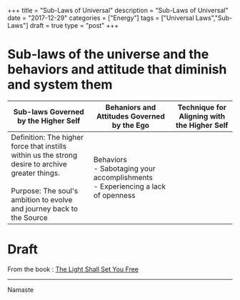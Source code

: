 +++
title = "Sub-Laws of Universal"
description = "Sub-Laws of Universal"
date = "2017-12-29"
categories = ["Energy"]
tags = ["Universal Laws","Sub-Laws"]
draft = true
type = "post"
+++

# Sub-laws of the universe and the behaviors and attitude that diminish and system them

Sub-laws Governed by the Higher Self | Behaniors and Attitudes Governed by the Ego | Technique for Aligning with the Higher Self
--- | --- | ---
Definition: The higher force that instills within us the strong desire to archive greater things. <br/><br/> Purpose: The soul's ambition to evolve and journey back to the Source | Behaviors<br/>- Sabotaging your accomplishments<br/>- Experiencing a lack of openness |

# Draft

From the book :
[The Light Shall Set You Free](https://www.amazon.com/Light-Shall-Set-You-Free/dp/0962741779/ref=sr_1_1?ie=UTF8&qid=1513057800&sr=8-1&keywords=the+light+shall+set+you+free)

---

Namaste